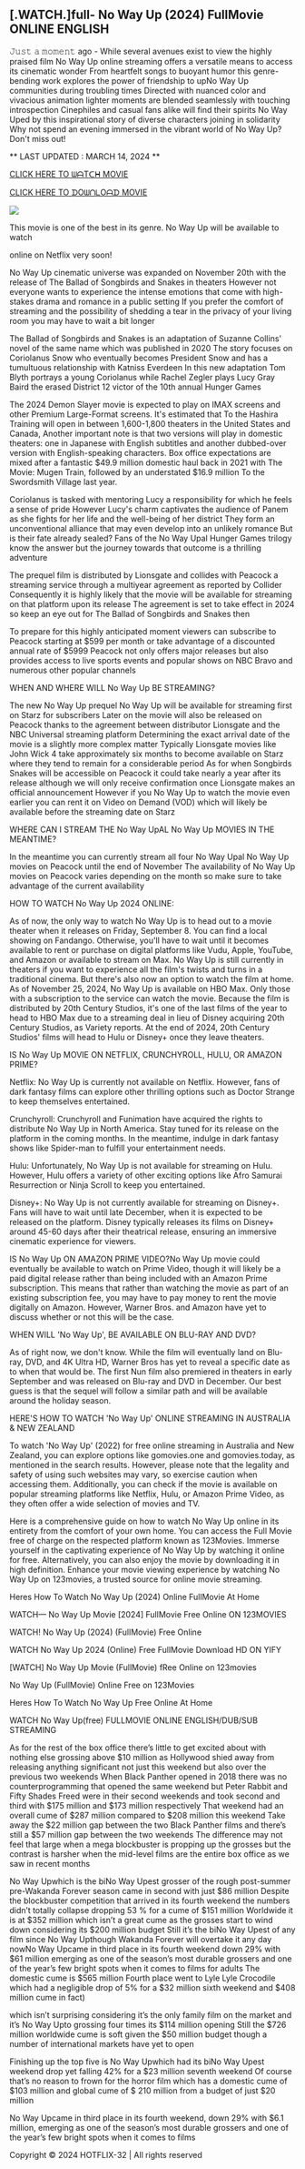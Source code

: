 ## [.WATCH.]full- No Way Up (2024) FullMovie ONLINE ENGLISH

𝙹𝚞𝚜𝚝 𝚊 𝚖𝚘𝚖𝚎𝚗𝚝 ago - While several avenues exist to view the highly praised film No Way Up online streaming offers a versatile means to access its cinematic wonder From heartfelt songs to buoyant humor this genre-bending work explores the power of friendship to upNo Way Up communities during troubling times Directed with nuanced color and vivacious animation lighter moments are blended seamlessly with touching introspection Cinephiles and casual fans alike will find their spirits No Way Uped by this inspirational story of diverse characters joining in solidarity Why not spend an evening immersed in the vibrant world of No Way Up? Don't miss out!

** LAST UPDATED : MARCH 14, 2024 **

[CLICK HERE TO ᗯᗩTᑕᕼ MOVIE](https://123movies.services/en/movie/1096197/no-way-up)

[CLICK HERE TO ᗪOᗯᑎᒪOᗩᗪ MOVIE](https://123movies.services/en/movie/1096197/no-way-up)

<a href="https://123movies.services/en/movie/1096197/no-way-up" rel="nofollow" ><img src="https://camo.githubusercontent.com/abb2148613ed2c31b6fd5c164e6a142c9074d86e9468c674b26300adbf87c7f7/68747470733a2f2f7374617469632e7769787374617469632e636f6d2f6d656469612f3835356132355f30343362356162656234616534643335616330303331393865376665353665647e6d76322e676966" style="max-width: 100%;"></a>

This movie is one of the best in its genre. No Way Up will be available to watch

online on Netflix very soon!

No Way Up cinematic universe was expanded on November 20th with the release of The Ballad of Songbirds and Snakes in theaters However not everyone wants to experience the intense emotions that come with high-stakes drama and romance in a public setting If you prefer the comfort of streaming and the possibility of shedding a tear in the privacy of your living room you may have to wait a bit longer

The Ballad of Songbirds and Snakes is an adaptation of Suzanne Collins' novel of the same name which was published in 2020 The story focuses on Coriolanus Snow who eventually becomes President Snow and has a tumultuous relationship with Katniss Everdeen In this new adaptation Tom Blyth portrays a young Coriolanus while Rachel Zegler plays Lucy Gray Baird the erased District 12 victor of the 10th annual Hunger Games

The 2024 Demon Slayer movie is expected to play on IMAX screens and other Premium Large-Format screens. It's estimated that To the Hashira Training will open in between 1,600-1,800 theaters in the United States and Canada, Another important note is that two versions will play in domestic theaters: one in Japanese with English subtitles and another dubbed-over version with English-speaking characters. Box office expectations are mixed after a fantastic $49.9 million domestic haul back in 2021 with The Movie: Mugen Train, followed by an understated $16.9 million To the Swordsmith Village last year.

Coriolanus is tasked with mentoring Lucy a responsibility for which he feels a sense of pride However Lucy's charm captivates the audience of Panem as she fights for her life and the well-being of her district They form an unconventional alliance that may even develop into an unlikely romance But is their fate already sealed? Fans of the No Way Upal Hunger Games trilogy know the answer but the journey towards that outcome is a thrilling adventure

The prequel film is distributed by Lionsgate and collides with Peacock a streaming service through a multiyear agreement as reported by Collider Consequently it is highly likely that the movie will be available for streaming on that platform upon its release The agreement is set to take effect in 2024 so keep an eye out for The Ballad of Songbirds and Snakes then

To prepare for this highly anticipated moment viewers can subscribe to Peacock starting at $599 per month or take advantage of a discounted annual rate of $5999 Peacock not only offers major releases but also provides access to live sports events and popular shows on NBC Bravo and numerous other popular channels

WHEN AND WHERE WILL No Way Up BE STREAMING?

The new No Way Up prequel No Way Up will be available for streaming first on Starz for subscribers Later on the movie will also be released on Peacock thanks to the agreement between distributor Lionsgate and the NBC Universal streaming platform Determining the exact arrival date of the movie is a slightly more complex matter Typically Lionsgate movies like John Wick 4 take approximately six months to become available on Starz where they tend to remain for a considerable period As for when Songbirds Snakes will be accessible on Peacock it could take nearly a year after its release although we will only receive confirmation once Lionsgate makes an official announcement However if you No Way Up to watch the movie even earlier you can rent it on Video on Demand (VOD) which will likely be available before the streaming date on Starz

WHERE CAN I STREAM THE No Way UpAL No Way Up MOVIES IN THE MEANTIME?

In the meantime you can currently stream all four No Way Upal No Way Up movies on Peacock until the end of November The availability of No Way Up movies on Peacock varies depending on the month so make sure to take advantage of the current availability

HOW TO WATCH No Way Up 2024 ONLINE:

As of now, the only way to watch No Way Up is to head out to a movie theater when it releases on Friday, September 8. You can find a local showing on Fandango. Otherwise, you'll have to wait until it becomes available to rent or purchase on digital platforms like Vudu, Apple, YouTube, and Amazon or available to stream on Max. No Way Up is still currently in theaters if you want to experience all the film's twists and turns in a traditional cinema. But there's also now an option to watch the film at home. As of November 25, 2024, No Way Up is available on HBO Max. Only those with a subscription to the service can watch the movie. Because the film is distributed by 20th Century Studios, it's one of the last films of the year to head to HBO Max due to a streaming deal in lieu of Disney acquiring 20th Century Studios, as Variety reports. At the end of 2024, 20th Century Studios' films will head to Hulu or Disney+ once they leave theaters.

IS No Way Up MOVIE ON NETFLIX, CRUNCHYROLL, HULU, OR AMAZON PRIME?

Netflix: No Way Up is currently not available on Netflix. However, fans of dark fantasy films can explore other thrilling options such as Doctor Strange to keep themselves entertained.

Crunchyroll: Crunchyroll and Funimation have acquired the rights to distribute No Way Up in North America. Stay tuned for its release on the platform in the coming months. In the meantime, indulge in dark fantasy shows like Spider-man to fulfill your entertainment needs.

Hulu: Unfortunately, No Way Up is not available for streaming on Hulu. However, Hulu offers a variety of other exciting options like Afro Samurai Resurrection or Ninja Scroll to keep you entertained.

Disney+: No Way Up is not currently available for streaming on Disney+. Fans will have to wait until late December, when it is expected to be released on the platform. Disney typically releases its films on Disney+ around 45-60 days after their theatrical release, ensuring an immersive cinematic experience for viewers.

IS No Way Up ON AMAZON PRIME VIDEO?No Way Up movie could eventually be available to watch on Prime Video, though it will likely be a paid digital release rather than being included with an Amazon Prime subscription. This means that rather than watching the movie as part of an existing subscription fee, you may have to pay money to rent the movie digitally on Amazon. However, Warner Bros. and Amazon have yet to discuss whether or not this will be the case.

WHEN WILL 'No Way Up', BE AVAILABLE ON BLU-RAY AND DVD?

As of right now, we don't know. While the film will eventually land on Blu-ray, DVD, and 4K Ultra HD, Warner Bros has yet to reveal a specific date as to when that would be. The first Nun film also premiered in theaters in early September and was released on Blu-ray and DVD in December. Our best guess is that the sequel will follow a similar path and will be available around the holiday season.

HERE'S HOW TO WATCH 'No Way Up' ONLINE STREAMING IN AUSTRALIA & NEW ZEALAND

To watch 'No Way Up' (2022) for free online streaming in Australia and New Zealand, you can explore options like gomovies.one and gomovies.today, as mentioned in the search results. However, please note that the legality and safety of using such websites may vary, so exercise caution when accessing them. Additionally, you can check if the movie is available on popular streaming platforms like Netflix, Hulu, or Amazon Prime Video, as they often offer a wide selection of movies and TV.

Here is a comprehensive guide on how to watch No Way Up online in its entirety from the comfort of your own home. You can access the Full Movie free of charge on the respected platform known as 123Movies. Immerse yourself in the captivating experience of No Way Up by watching it online for free. Alternatively, you can also enjoy the movie by downloading it in high definition. Enhance your movie viewing experience by watching No Way Up on 123movies, a trusted source for online movie streaming.

Heres How To Watch No Way Up (2024) Online FullMovie At Home

WATCH— No Way Up Movie [2024] FullMovie Free Online ON 123MOVIES

WATCH! No Way Up (2024) (FullMovie) Free Online

WATCH No Way Up 2024 (Online) Free FullMovie Download HD ON YIFY

[WATCH] No Way Up Movie (FullMovie) fRee Online on 123movies

No Way Up (FullMovie) Online Free on 123Movies

Heres How To Watch No Way Up Free Online At Home

WATCH No Way Up(free) FULLMOVIE ONLINE ENGLISH/DUB/SUB STREAMING

As for the rest of the box office there’s little to get excited about with nothing else grossing above $10 million as Hollywood shied away from releasing anything significant not just this weekend but also over the previous two weekends When Black Panther opened in 2018 there was no counterprogramming that opened the same weekend but Peter Rabbit and Fifty Shades Freed were in their second weekends and took second and third with $175 million and $173 million respectively That weekend had an overall cume of $287 million compared to $208 million this weekend Take away the $22 million gap between the two Black Panther films and there’s still a $57 million gap between the two weekends The difference may not feel that large when a mega blockbuster is propping up the grosses but the contrast is harsher when the mid-level films are the entire box office as we saw in recent months

No Way Upwhich is the biNo Way Upest grosser of the rough post-summer pre-Wakanda Forever season came in second with just $86 million Despite the blockbuster competition that arrived in its fourth weekend the numbers didn’t totally collapse dropping 53 % for a cume of $151 million Worldwide it is at $352 million which isn’t a great cume as the grosses start to wind down considering its $200 million budget Still it’s the biNo Way Upest of any film since No Way Upthough Wakanda Forever will overtake it any day nowNo Way Upcame in third place in its fourth weekend down 29% with $61 million emerging as one of the season’s most durable grossers and one of the year’s few bright spots when it comes to films for adults The domestic cume is $565 million Fourth place went to Lyle Lyle Crocodile which had a negligible drop of 5% for a $32 million sixth weekend and $408 million cume in fact)

which isn’t surprising considering it’s the only family film on the market and it’s No Way Upto grossing four times its $114 million opening Still the $726 million worldwide cume is soft given the $50 million budget though a number of international markets have yet to open

Finishing up the top five is No Way Upwhich had its biNo Way Upest weekend drop yet falling 42% for a $23 million seventh weekend Of course that’s no reason to frown for the horror film which has a domestic cume of $103 million and global cume of $ 210 million from a budget of just $20 million

No Way Upcame in third place in its fourth weekend, down 29% with $6.1 million, emerging as one of the season’s most durable grossers and one of the year’s few bright spots when it comes to films

Copyright © 2024 HOTFLIX-32 | All rights reserved
